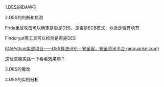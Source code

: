 1.DES的IDA特征

2.DES的判断和检测

Frida重放攻击可以确定是否是DES，是否是ECB模式，以及是否有填充

Findcrypt等工具可以检测是否是DES

[IDAPython实战项目——DES算法识别 - 安全客，安全资讯平台 (anquanke.com)](https://www.anquanke.com/post/id/177808#h3-5)

这玩意能实践一下看看效果嘛？



3.DES的魔改

4.DES的实例分析



